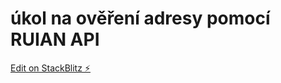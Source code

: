 # úkol na ověření adresy pomocí RUIAN API

[Edit on StackBlitz ⚡️](https://stackblitz.com/edit/stackblitz-starters-6du158)
